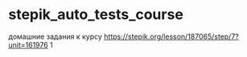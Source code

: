 # stepik_auto_tests_course
домашние задания к курсу
https://stepik.org/lesson/187065/step/7?unit=161976
1
